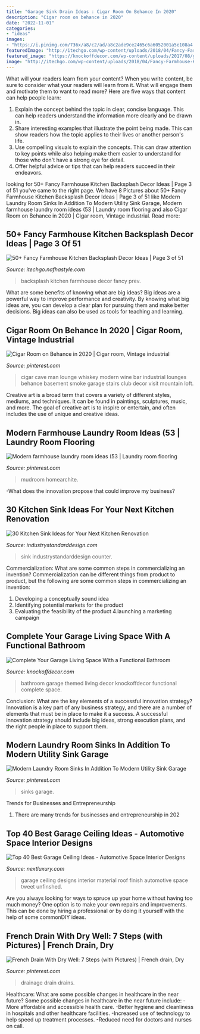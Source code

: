 ```yaml
---
title: "Garage Sink Drain Ideas : Cigar Room On Behance In 2020"
description: "Cigar room on behance in 2020"
date: "2022-11-01"
categories:
- "ideas"
images:
- "https://i.pinimg.com/736x/a8/c2/ad/a8c2ade9ce2465c6a6052001a5e108a4.jpg"
featuredImage: "http://itechgo.com/wp-content/uploads/2018/04/Fancy-Farmhouse-Kitchen-Backsplash-Decor-Ideas-2.jpg"
featured_image: "https://knockoffdecor.com/wp-content/uploads/2017/08/garage-bathroom-7.jpg"
image: "http://itechgo.com/wp-content/uploads/2018/04/Fancy-Farmhouse-Kitchen-Backsplash-Decor-Ideas-2.jpg"
---
```



What will your readers learn from your content?
When you write content, be sure to consider what your readers will learn from it. What will engage them and motivate them to want to read more? Here are five ways that content can help people learn: 
1. Explain the concept behind the topic in clear, concise language. This can help readers understand the information more clearly and be drawn in.
2. Share interesting examples that illustrate the point being made. This can show readers how the topic applies to their lives or another person's life. 
3. Use compelling visuals to explain the concepts. This can draw attention to key points while also helping make them easier to understand for those who don't have a strong eye for detail. 
4. Offer helpful advice or tips that can help readers succeed in their endeavors.

	

		
looking for 50+ Fancy Farmhouse Kitchen Backsplash Decor Ideas | Page 3 of 51 you've came to the right page. We have 8 Pictures about 50+ Fancy Farmhouse Kitchen Backsplash Decor Ideas | Page 3 of 51 like Modern Laundry Room Sinks In Addition To Modern Utility Sink Garage, Modern farmhouse laundry room ideas (53 | Laundry room flooring and also Cigar Room on Behance in 2020 | Cigar room, Vintage industrial. Read more:
		
    
## 50+ Fancy Farmhouse Kitchen Backsplash Decor Ideas | Page 3 Of 51

<img loading=lazy src="http://itechgo.com/wp-content/uploads/2018/04/Fancy-Farmhouse-Kitchen-Backsplash-Decor-Ideas-2.jpg" onerror="this.onerror=null;this.src='https://tse2.mm.bing.net/th?id=OIP.mF2YGTeiS6QOhMVWP1HRjQHaLI&amp;pid=15.1';" alt="50+ Fancy Farmhouse Kitchen Backsplash Decor Ideas | Page 3 of 51">

_Source: itechgo.nafhastyle.com_

>backsplash kitchen farmhouse decor fancy prev. 

	

What are some benefits of knowing what are big ideas?
Big ideas are a powerful way to improve performance and creativity. By knowing what big ideas are, you can develop a clear plan for pursuing them and make better decisions. Big ideas can also be used as tools for teaching and learning.

    
## Cigar Room On Behance In 2020 | Cigar Room, Vintage Industrial

<img loading=lazy src="https://i.pinimg.com/736x/a8/c2/ad/a8c2ade9ce2465c6a6052001a5e108a4.jpg" onerror="this.onerror=null;this.src='https://tse3.mm.bing.net/th?id=OIP.apv-e1Mgty_C-p83pLQyBgHaFy&amp;pid=15.1';" alt="Cigar Room on Behance in 2020 | Cigar room, Vintage industrial">

_Source: pinterest.com_

>cigar cave man lounge whiskey modern wine bar industrial lounges behance basement smoke garage stairs club decor visit mountain loft. 

	

Creative art is a broad term that covers a variety of different styles, mediums, and techniques. It can be found in paintings, sculptures, music, and more. The goal of creative art is to inspire or entertain, and often includes the use of unique and creative ideas.

    
## Modern Farmhouse Laundry Room Ideas (53 | Laundry Room Flooring

<img loading=lazy src="https://i.pinimg.com/originals/a1/49/c0/a149c00800591388c11d6c918d6a7b6c.jpg" onerror="this.onerror=null;this.src='https://tse3.mm.bing.net/th?id=OIP.XMiLDndcDYmJa1vuXyHrFgHaK_&amp;pid=15.1';" alt="Modern farmhouse laundry room ideas (53 | Laundry room flooring">

_Source: pinterest.com_

>mudroom homearchite. 

	

-What does the innovation propose that could improve my business?

    
## 30 Kitchen Sink Ideas For Your Next Kitchen Renovation

<img loading=lazy src="https://industrystandarddesign.com/wp-content/uploads/2020/03/corner-kitchen-sink.jpg" onerror="this.onerror=null;this.src='https://tse1.mm.bing.net/th?id=OIP.89Fshw7gxZs8aoh662vnSAHaE6&amp;pid=15.1';" alt="30 Kitchen Sink Ideas for Your Next Kitchen Renovation">

_Source: industrystandarddesign.com_

>sink industrystandarddesign counter. 

	

Commercialization: What are some common steps in commercializing an invention?
Commercialization can be different things from product to product, but the following are some common steps in commercializing an invention:
1. Developing a conceptually sound idea 
2. Identifying potential markets for the product 
3. Evaluating the feasibility of the product 
4.launching a marketing campaign 

    
## Complete Your Garage Living Space With A Functional Bathroom

<img loading=lazy src="https://knockoffdecor.com/wp-content/uploads/2017/08/garage-bathroom-7.jpg" onerror="this.onerror=null;this.src='https://tse1.mm.bing.net/th?id=OIP.AhnMyDQIDKCnV3zy3camdAHaJ4&amp;pid=15.1';" alt="Complete Your Garage Living Space With a Functional Bathroom">

_Source: knockoffdecor.com_

>bathroom garage themed living decor knockoffdecor functional complete space. 

	

Conclusion: What are the key elements of a successful innovation strategy?
Innovation is a key part of any business strategy, and there are a number of elements that must be in place to make it a success. A successful innovation strategy should include big ideas, strong execution plans, and the right people in place to support them.

    
## Modern Laundry Room Sinks In Addition To Modern Utility Sink Garage

<img loading=lazy src="https://i.pinimg.com/736x/b3/44/73/b3447385179bd51ad60dc11e65e21094.jpg" onerror="this.onerror=null;this.src='https://tse2.mm.bing.net/th?id=OIP.My7FOcDNIqlXxB_MRGjOjgHaLG&amp;pid=15.1';" alt="Modern Laundry Room Sinks In Addition To Modern Utility Sink Garage">

_Source: pinterest.com_

>sinks garage. 

	

Trends for Businesses and Entrepreneurship
1. There are many trends for businesses and entrepreneurship in 202
    
## Top 40 Best Garage Ceiling Ideas - Automotive Space Interior Designs

<img loading=lazy src="http://nextluxury.com/wp-content/uploads/unfinshed-garage-ceiling-ideas.jpg" onerror="this.onerror=null;this.src='https://tse3.mm.bing.net/th?id=OIP.wxuK5GOtgqCftndB5B6w_gHaFG&amp;pid=15.1';" alt="Top 40 Best Garage Ceiling Ideas - Automotive Space Interior Designs">

_Source: nextluxury.com_

>garage ceiling designs interior material roof finish automotive space tweet unfinshed. 

	

Are you always looking for ways to spruce up your home without having too much money? One option is to make your own repairs and improvements. This can be done by hiring a professional or by doing it yourself with the help of some commonDIY ideas.

    
## French Drain With Dry Well: 7 Steps (with Pictures) | French Drain, Dry

<img loading=lazy src="https://i.pinimg.com/originals/62/7f/ca/627fcad334625e912d75170d644b5d94.jpg" onerror="this.onerror=null;this.src='https://tse2.mm.bing.net/th?id=OIP.nHUXD8I2PfjR-4g0R-mw0wHaJ4&amp;pid=15.1';" alt="French Drain With Dry Well: 7 Steps (with Pictures) | French drain, Dry">

_Source: pinterest.com_

>drainage drain drains. 

	

Healthcare: What are some possible changes in healthcare in the near future?
Some possible changes in healthcare in the near future include: 
-More affordable and accessible health care. 
-Better hygiene and cleanliness in hospitals and other healthcare facilities. 
-Increased use of technology to help speed up treatment processes. 
-Reduced need for doctors and nurses on call.

